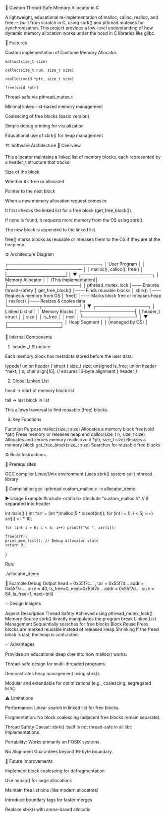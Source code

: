 🧠 Custom Thread-Safe Memory Allocator in C

A lightweight, educational re-implementation of malloc, calloc, realloc, and free — built from scratch in C, using sbrk() and pthread mutexes for synchronization.
This project provides a low-level understanding of how dynamic memory allocation works under the hood in C libraries like glibc.

🚀 Features

Custom implementation of Custome Memory Allocator:

    malloc(size_t size)

    calloc(size_t num, size_t size)

    realloc(void *ptr, size_t size)

    free(void *ptr)

Thread-safe via pthread_mutex_t

Minimal linked-list-based memory management

Coalescing of free blocks (basic version)

Simple debug printing for visualization

Educational use of sbrk() for heap management


🏗️ Software Architecture
🔹 Overview

This allocator maintains a linked list of memory blocks, each represented by a header_t structure that tracks:

Size of the block

Whether it’s free or allocated

Pointer to the next block

When a new memory allocation request comes in:

It first checks the linked list for a free block (get_free_block()).

If none is found, it requests more memory from the OS using sbrk().

The new block is appended to the linked list.

free() marks blocks as reusable or releases them to the OS if they are at the heap end.

⚙️ Architecture Diagram

 ┌──────────────────────────────┐
 │        User Program          │
 │  ─────────────────────────   │
 │  malloc(), calloc(), free()  │
 |______________________________|
                │
                ▼
      ┌───────────────────────┐
      │   Memory Allocator    │
      │  (This Implementation)│
      ├───────────────────────┤
      │   pthread_mutex_lock  │─── Ensures thread-safety
      │   get_free_block()    │─── Finds reusable blocks
      │   sbrk()              │─── Requests memory from OS
      │   free()              │─── Marks block free or releases heap
      │   realloc()           │─── Resizes & copies data
      └──────────┬────────────┘
                 │
                 ▼
         ┌─────────────────┐
         │  Linked List of │
         │ Memory Blocks   │
         ├─────────────────┤
         │ header_t struct │
         │   size          │
         │   is_free       │
         │   next          │
         └────────┬────────┘
                  │
                  ▼
         ┌─────────────────┐
         │  Heap Segment   │
         │ (managed by OS) │
         └─────────────────┘

🧩 Internal Components
1. header_t Structure

Each memory block has metadata stored before the user data:

typedef union header {
    struct {
        size_t size;
        unsigned is_free;
        union header *next;
    } s;
    char align[16]; // ensures 16-byte alignment
} header_t;

2. Global Linked List

head → start of memory block list

tail → last block in list

This allows traversal to find reusable (free) blocks.

3. Key Functions

Function	                                Purpose
malloc(size_t size)	                 Allocates a memory block
free(void *ptr)	                     Frees memory or releases heap end
calloc(size_t n, size_t size)	     Allocates and zeroes memory
realloc(void *ptr, size_t size)	     Resizes a memory block
get_free_block(size_t size)	         Searches for reusable free blocks


⚙️ Build Instructions

🧰 Prerequisites

GCC compiler
Linux/Unix environment (uses sbrk() system call)
pthread library

🧱 Compilation
gcc -pthread custom_malloc.c -o allocator_demo

▶️ Usage Example
#include <stdio.h>
#include "custom_malloc.h"  // if separated into header

int main() {
    int *arr = (int *)malloc(5 * sizeof(int));
    for (int i = 0; i < 5; i++) arr[i] = i * 10;

    for (int i = 0; i < 5; i++) printf("%d ", arr[i]);

    free(arr);
    print_mem_list(); // Debug allocator state
    return 0;
}

Run:

./allocator_demo

🧮 Example Debug Output
head = 0x55f7c... , tail = 0x55f7d...
addr = 0x55f7c..., size = 40, is_free=0, next=0x55f7d...
addr = 0x55f7d..., size = 64, is_free=1, next=(nil)

💡 Design Insights

Aspect	                            Description
Thread Safety	         Achieved using pthread_mutex_lock()
Memory Source	         sbrk() directly manipulates the program break
Linked List Management	 Sequentially searches for free blocks
Block Reuse	             Frees blocks are marked reusable instead of released
Heap Shrinking	         If the freed block is last, the heap is contracted


✅ Advantages

Provides an educational deep dive into how malloc() works.

Thread-safe design for multi-threaded programs.

Demonstrates heap management using sbrk().

Modular and extendable for optimizations (e.g., coalescing, segregated lists).

⚠️ Limitations

Performance: Linear search in linked list for free blocks.

Fragmentation: No block coalescing (adjacent free blocks remain separate).

Thread Safety Caveat: sbrk() itself is not thread-safe in all libc implementations.

Portability: Works primarily on POSIX systems.

No Alignment Guarantees beyond 16-byte boundary.

🧭 Future Improvements

Implement block coalescing for defragmentation

Use mmap() for large allocations

Maintain free list bins (like modern allocators)

Introduce boundary tags for faster merges

Replace sbrk() with arena-based allocatio